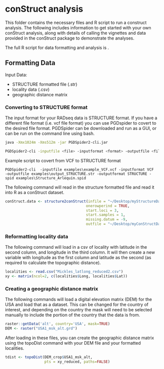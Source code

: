 # conStruct analysis

This folder contains the necessary files and R script to run a construct analysis. The following includes information to get started with your own conStruct analysis, along with details of calling the vignettes and data provided in the conStruct package to demonstrate the analyses. 

The full R script for data formatting and analysis is []().

## Formatting Data

Input Data:
- STRUCTURE formatted file (.str)
- locality data (.csv)
- geographic distance matrix

### Converting to STRUCTURE format
The input format for your RADseq data is STRUCTURE format. If you have a different file format (i.e. vcf file format) you can use PGDspider to covert to the desired file format. PGDSpider can be downloaded and run as a GUI, or can be run on the command line using bash. 

```bash
java -Xmx1024m -Xms512m -jar PGDSpider2-cli.jar

PGDSpider2-cli -inputfile <file> -inputformat <format> -outputfile <file> -outputformat <format> -spid <file>
```
Example script to covert from VCF to STRUCTURE format
```
PGDSpider2-cli  -inputfile examples\example_VCF.vcf -inputformat VCF
-outputfile examples\output_STRUCTURE.str -outputformat STRUCTURE -spid examples\Structure_Arlequin.spid
```

The following command will read in the structure formatted file and read it into R as a conStruct dataset. 
```R
conStruct.data <- structure2conStruct(infile = "~/Desktop/myStructureData.str",
                                     onerowperind = TRUE,
                                     start.loci = 3,
                                     start.samples = 1,
                                     missing.datum = -9,
                                     outfile = "~/Desktop/myConStructData")
 ```
### Reformatting locality data

The following command will load in a csv of locality with latitude in the second column, and longitude in the third column. It will then create a new variable with longitude as the first column and latitude as the second (as required to calculate the topographic distance). 
```R
localities <- read.csv("Mickles_latlong_reduced2.csv")
xy <- matrix(ncol=2, c(localities$Long, localities$Lat))
```

### Creating a geographic distance matrix

The following commands will load a digital elevation matrix (DEM) for the USA and load that as a dataset. This can be changed for the country of interest, and depending on the country the mask will need to be selected manually to include the portion of the country that the data is from. 
```R
raster::getData('alt', country='USA', mask=TRUE)
DEM <- raster("USA1_msk_alt.grd")
```
After loading in these files, you can create the geographic distance matrix using the topoDist command with your DEM file and your formatted localities. 
```R
tdist <- topoDist(DEM_crop$USA1_msk_alt,  
                  pts = xy_reduced, paths=FALSE) 
```

